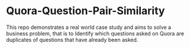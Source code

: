 # Quora-Question-Pair-Similarity
This repo demonstrates a real world case study and aims to solve a business problem, that is to Identify which questions asked on Quora are duplicates of questions that have already been asked.
